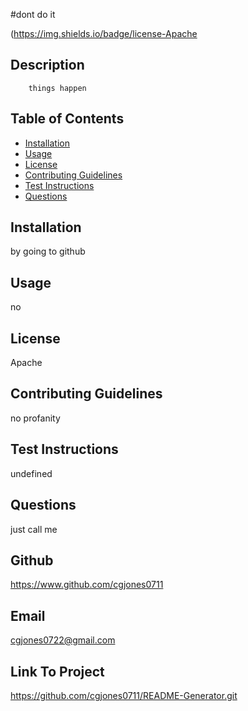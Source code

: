 #dont do it

(https://img.shields.io/badge/license-Apache

## Description
        things happen

## Table of Contents 

- [Installation](#installation)
- [Usage](#usage)
- [License](#license)
- [Contributing Guidelines](#guidelines)
- [Test Instructions](#instructions)
- [Questions](#questions)
    
    

## Installation
by going to github

## Usage
no

## License

Apache

## Contributing Guidelines
no profanity

## Test Instructions
undefined

## Questions
just call me 


## Github
https://www.github.com/cgjones0711

## Email
cgjones0722@gmail.com

## Link To Project
https://github.com/cgjones0711/README-Generator.git
